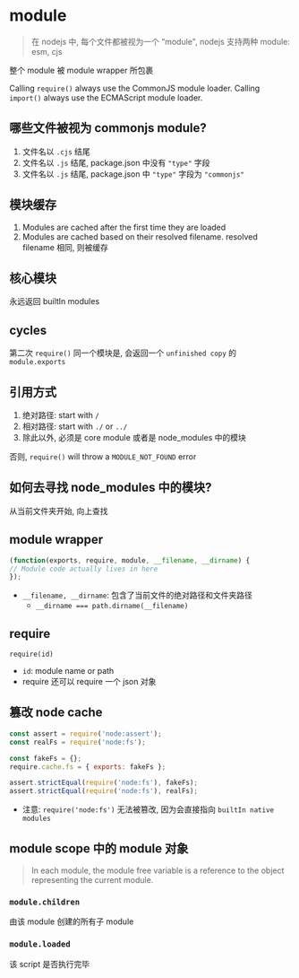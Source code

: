 # module

> 在 nodejs 中, 每个文件都被视为一个 “module", nodejs 支持两种 module: esm, cjs

整个 module 被 module wrapper 所包裹

Calling `require()` always use the CommonJS module loader. Calling `import()` always use the ECMAScript module loader.

## 哪些文件被视为 commonjs module?

1. 文件名以 `.cjs` 结尾
2. 文件名以 `.js` 结尾, package.json 中没有 `"type"` 字段
3. 文件名以 `.js` 结尾, package.json 中 `"type"` 字段为 `"commonjs"` 

## 模块缓存

1. Modules are cached after the first time they are loaded
2. Modules are cached based on their resolved filename. resolved filename 相同, 则被缓存

## 核心模块

永远返回 builtIn modules

## cycles

第二次 `require()` 同一个模块是, 会返回一个 `unfinished copy` 的 `module.exports`

## 引用方式

1. 绝对路径: start with `/`
2. 相对路径: start with `./` or `../`
3. 除此以外, 必须是 core module 或者是 node_modules 中的模块

否则, `require()` will throw a `MODULE_NOT_FOUND` error

## 如何去寻找 node_modules 中的模块?

从当前文件夹开始, 向上查找

## module wrapper

```js
(function(exports, require, module, __filename, __dirname) {
// Module code actually lives in here
});
```

- `__filename, __dirname`: 包含了当前文件的绝对路径和文件夹路径
  - `__dirname === path.dirname(__filename)`

## require

`require(id)`

- `id`:  module name or path
- require 还可以 require 一个 json 对象

## 篡改 node cache

```js
const assert = require('node:assert');
const realFs = require('node:fs');

const fakeFs = {};
require.cache.fs = { exports: fakeFs };

assert.strictEqual(require('node:fs'), fakeFs);
assert.strictEqual(require('node:fs'), realFs);
```

- 注意: `require('node:fs')` 无法被篡改, 因为会直接指向 `builtIn native modules`

## module scope 中的 module 对象

> In each module, the module free variable is a reference to the object representing the current module.

### `module.children`

由该 module 创建的所有子 module

### `module.loaded`

该 script 是否执行完毕